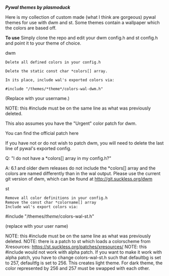 ***Pywal themes by plasmoduck***

Here is my collection of custom made (what I think are gorgeous) pywal themes for use with dwm and st.
Some themes contain a wallpaper which the colors are based off.

**To use**
Simply clone the repo and edit your dwm config.h and st config.h and point it to your theme of choice.

dwm

    Delete all defined colors in your config.h

    Delete the static const char *colors[] array.

    In its place, include wal's exported colors via:

    #include "/themes/*theme*/colors-wal-dwm.h"

(Replace <USER> with your username.)

NOTE: this #include must be on the same line as what was previously deleted.

This also assumes you have the "Urgent" color patch for dwm.

You can find the official patch here

If you have not or do not wish to patch dwm, you will need to delete the last line of pywal's exported config.

Q: "I do not have a *colors[] array in my config.h?"

A: 6.1 and older dwm releases do not include the *colors[] array and the colors are named differently than in the wal output. Please use the current git version of dwm, which can be found at http://git.suckless.org/dwm


st

    Remove all color definitions in your config.h
    Remove the const char *colorname[] array
    Include wal's export colors via:

#include "/themes/*theme*/colors-wal-st.h"

(replace <USER> with your user name)

NOTE: this #include must be on the same line as what was previously deleted. NOTE: there is a patch to st which loads a colorscheme from Xresources: https://st.suckless.org/patches/xresources/ NOTE: this #include would not work with alpha patch. If you want to make it work with alpha patch, you have to change colors-wal-st.h such that defaultbg is set to 257, defaultfg is set to 256. This creates light theme. For dark theme, the color represented by 256 and 257 must be swapped with each other.
